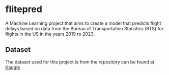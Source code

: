 # flitepred

A Machine Learning project that aims to create a model that predicts flight delays based on data from the Bureau of Transportation Statistics (BTS) for flights in the US in the years 2019 ro 2023.

## Dataset

The dataset used for this project is from the repository can be found at [Kaggle](https://www.kaggle.com/datasets/patrickzel/flight-delay-and-cancellation-dataset-2019-2023?select=flights_sample_3m.csv)
